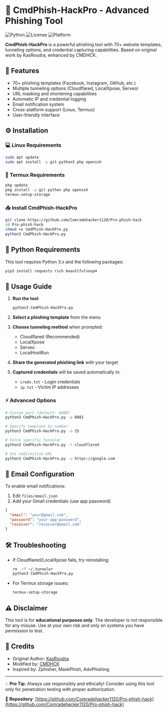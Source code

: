 # 📌 CmdPhish-HackPro - Advanced Phishing Tool

![Python](https://img.shields.io/badge/Python-3.x-blue?logo=python)
![License](https://img.shields.io/badge/License-MIT-green)
![Platform](https://img.shields.io/badge/Platform-Linux%20|%20Termux-yellow)

**CmdPhish-HackPro** is a powerful phishing tool with 70+ website templates, tunneling options, and credential capturing capabilities. Based on original work by KasRoudra, enhanced by CMDHCK.

## 🌟 Features

- 70+ phishing templates (Facebook, Instagram, GitHub, etc.)
- Multiple tunneling options (Cloudflared, LocalXpose, Serveo)
- URL masking and shortening capabilities
- Automatic IP and credential logging
- Email notification system
- Cross-platform support (Linux, Termux)
- User-friendly interface

## ⚙️ Installation

### 💻 Linux Requirements
```bash
sudo apt update
sudo apt install -y git python3 php openssh
```

### 📱 Termux Requirements
```bash
pkg update
pkg install -y git python php openssh
termux-setup-storage
```

### 📥 Install CmdPhish-HackPro
```bash
git clone https://github.com/Comradehacker1120/Pro-phish-hack
cd Pro-phish-hack
chmod +x CmdPhish-HackPro.py
python3 CmdPhish-HackPro.py
```

## 🐍 Python Requirements

This tool requires Python 3.x and the following packages:

```bash
pip3 install requests rich beautifulsoup4
```

## 🚀 Usage Guide

1. **Run the tool**:
   ```bash
   python3 CmdPhish-HackPro.py
   ```

2. **Select a phishing template** from the menu

3. **Choose tunneling method** when prompted:
   - Cloudflared (Recommended)
   - LocalXpose
   - Serveo
   - LocalHostRun

4. **Share the generated phishing link** with your target

5. **Captured credentials** will be saved automatically in:
   - `creds.txt` - Login credentials
   - `ip.txt` - Victim IP addresses

### ⚡ Advanced Options
```bash
# Custom port (default: 8080)
python3 CmdPhish-HackPro.py -p 8081

# Specify template by number
python3 CmdPhish-HackPro.py -o 15

# Force specific tunneler
python3 CmdPhish-HackPro.py -t cloudflared

# Set redirection URL
python3 CmdPhish-HackPro.py -u https://google.com
```

## 📧 Email Configuration

To enable email notifications:
1. Edit `files/email.json`
2. Add your Gmail credentials (use app password)
```json
{
  "email": "your@gmail.com",
  "password": "your-app-password",
  "receiver": "receiver@email.com"
}
```

## 🛠 Troubleshooting

- If Cloudflared/LocalXpose fails, try reinstalling:
  ```bash
  rm -rf ~/.tunneler
  python3 CmdPhish-HackPro.py
  ```
  
- For Termux storage issues:
  ```bash
  termux-setup-storage
  ```

## ⚠️ Disclaimer

This tool is for **educational purposes only**. The developer is not responsible for any misuse. Use at your own risk and only on systems you have permission to test.

## 🙏 Credits

- Original Author: [KasRoudra](https://github.com/KasRoudra)
- Modified by: [CMDHCK](https://github.com/Comradehacker1120)
- Inspired by: Zphisher, MaskPhish, AdvPhishing

---

💡 **Pro Tip**: Always use responsibly and ethically! Consider using this tool only for penetration testing with proper authorization.

🔗 **Repository**: [https://github.com/Comradehacker1120/Pro-phish-hack](https://github.com/Comradehacker1120/Pro-phish-hack)
